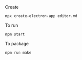 Create

```bash
npx create-electron-app editor.md
```

To run
```bash
npm start
```

To package

```bash
npm run make
```